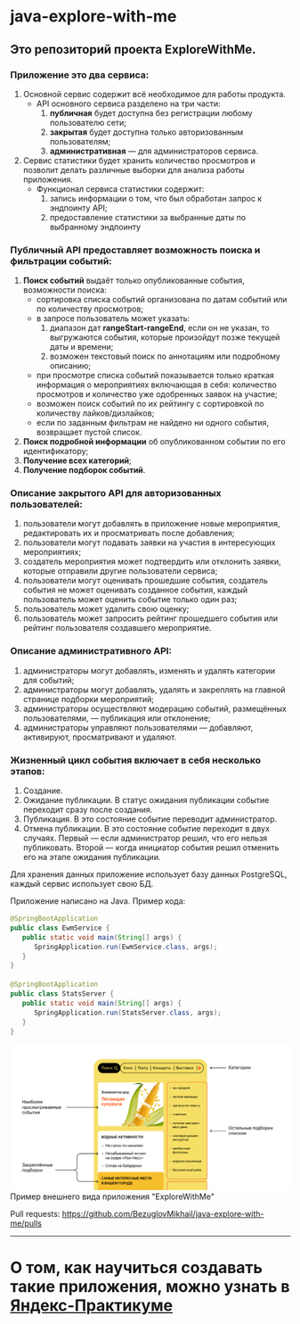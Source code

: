 # java-explore-with-me

## Это репозиторий проекта ExploreWithMe.
### Приложение это два сервиса:

1. Основной сервис содержит всё необходимое для работы продукта.
    * API основного сервиса разделено на три части:
      1) **публичная** будет доступна без регистрации любому пользователю сети;
      2) **закрытая** будет доступна только авторизованным пользователям;
      3) **административная** — для администраторов сервиса.
2. Сервис статистики будет хранить количество просмотров и позволит
   делать различные выборки для анализа работы приложения.
    * Функционал сервиса статистики содержит:
        1) запись информации о том, что был обработан запрос к эндпоинту API;
        2) предоставление статистики за выбранные даты по выбранному эндпоинту
     
### Публичный API предоставляет возможность поиска и фильтрации событий:
1. **Поиск событий** выдаёт только опубликованные события, возможности поиска:
   * сортировка списка событий организована по датам событий или по количеству просмотров;
   * в запросе пользователь может указать:     
     1) диапазон дат **rangeStart-rangeEnd**, если он не указан, то выгружаются события,
     которые произойдут позже текущей даты и времени;
     2) возможен текстовый поиск по аннотациям или подробному описанию;
   * при просмотре списка событий показывается только краткая информация о мероприятиях включающая в себя:
   количество просмотров и количество уже одобренных заявок на участие;
   * возможен поиск событий по их рейтингу с сортировкой по количеству лайков/дизлайков;
   * если по заданным фильтрам не найдено ни одного события, возвращает пустой список.
2. **Поиск подробной информации** об опубликованном событии по его идентификатору;
3. **Получение всех категорий**;
4. **Получение подборок событий**.

### Описание закрытого API для авторизованных пользователей:
1. пользователи могут добавлять в приложение новые мероприятия, редактировать их и просматривать после добавления;
2. пользователи могут подавать заявки на участия в интересующих мероприятиях;
3. создатель мероприятия может подтвердить или отклонить заявки, которые отправили другие пользователи сервиса;
4. пользователи могут оценивать прошедшие события, создатель события не может оценивать созданное события,
каждый пользователь может оценить событие только один раз;
5. пользователь может удалить свою оценку;
6. пользователь может запросить рейтинг прошедшего события или рейтинг пользователя создавшего мероприятие.

### Описание административного API:
1. администраторы могут добавлять, изменять и удалять категории для событий;
2. администраторы могут добавлять, удалять и закреплять на главной странице подборки мероприятий;
3. администраторы осуществляют модерацию событий, размещённых пользователями, — публикация или отклонение;
4. администраторы управляют пользователями — добавляют, активируют, просматривают и удаляют.
 
### Жизненный цикл события включает в себя несколько этапов:
1. Создание.
2. Ожидание публикации. В статус ожидания публикации событие переходит сразу после создания.
3. Публикация. В это состояние событие переводит администратор.
4. Отмена публикации. В это состояние событие переходит в двух случаях. Первый — если администратор решил,
что его нельзя публиковать. Второй — когда инициатор события решил отменить его на этапе ожидания публикации.


Для хранения данных приложение использует базу данных PostgreSQL, каждый сервис использует свою БД.

Приложение написано на Java. Пример кода:
```java
@SpringBootApplication
public class EwmService {
   public static void main(String[] args) {
      SpringApplication.run(EwmService.class, args);
   }
}

@SpringBootApplication
public class StatsServer {
   public static void main(String[] args) {
      SpringApplication.run(StatsServer.class, args);
   }
}
```

![Пример внешнего вида приложения "ExploreWithMe"](/ExploreWhitMe.png)
Пример внешнего вида приложения "ExploreWithMe"

Pull requests: https://github.com/BezuglovMikhail/java-explore-with-me/pulls

------
О том, как научиться создавать такие приложения, можно узнать в [Яндекс-Практикуме](https://practicum.yandex.ru/java-developer/ "Тут учат Java!")
=======